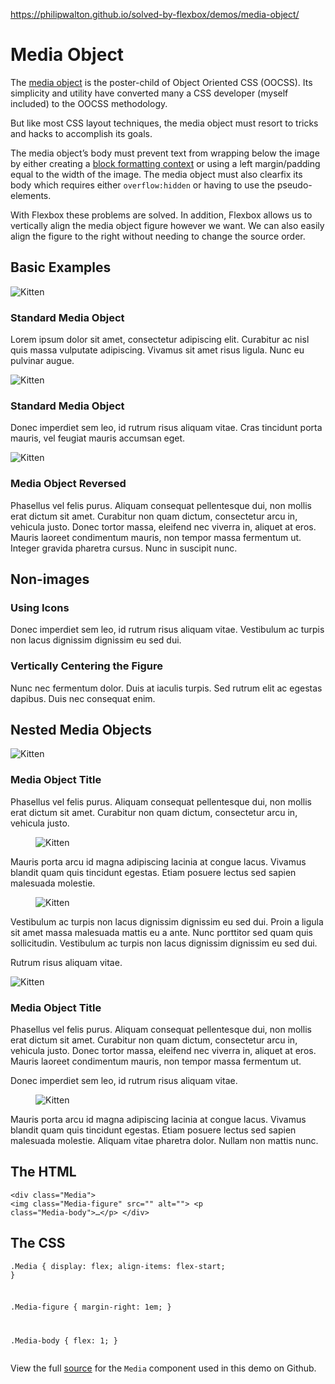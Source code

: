 <a href="https://philipwalton.github.io/solved-by-flexbox/demos/media-object/">https://philipwalton.github.io/solved-by-flexbox/demos/media-object/</a><div id="articleHeader"><h1>Media Object</h1></div><p>The <a href="http://www.stubbornella.org/content/2010/06/25/the-media-object-saves-hundreds-of-lines-of-code" target="_blank">media object</a> is the poster-child of Object Oriented CSS (OOCSS). Its simplicity and utility have converted many a CSS developer (myself included) to the OOCSS methodology.</p><p>But like most CSS layout techniques, the media object must resort to tricks and hacks to accomplish its goals.</p><p>The media object’s body must prevent text from wrapping below the image by either creating a <a href="http://www.stubbornella.org/content/2013/07/31/re-visiting-the-secret-power-of-block-fomatting-context/" target="_blank">block formatting context</a> or using a left margin/padding equal to the width of the image. The media object must also clearfix its body which requires either <code>overflow:hidden</code> or having to use the pseudo-elements.</p><p>With Flexbox these problems are solved. In addition, Flexbox allows us to vertically align the media object figure however we want. We can also easily align the figure to the right without needing to change the source order.</p><h2>Basic Examples</h2><div><div><div><div><img src="/solved-by-flexbox/images/kitten.jpg" alt="Kitten" /><div><h3>Standard Media Object</h3><p>Lorem ipsum dolor sit amet, consectetur adipiscing elit. Curabitur ac nisl quis massa vulputate adipiscing. Vivamus sit amet risus ligula. Nunc eu pulvinar augue.</p></div><div><div><img src="/solved-by-flexbox/images/kitten.jpg" alt="Kitten" /><div><h3>Standard Media Object</h3><p>Donec imperdiet sem leo, id rutrum risus aliquam vitae. Cras tincidunt porta mauris, vel feugiat mauris accumsan eget.</p></div><div><div><div><img src="/solved-by-flexbox/images/kitten.jpg" alt="Kitten" /><div><h3>Media Object Reversed</h3><p>Phasellus vel felis purus. Aliquam consequat pellentesque dui, non mollis erat dictum sit amet. Curabitur non quam dictum, consectetur arcu in, vehicula justo. Donec tortor massa, eleifend nec viverra in, aliquet at eros. Mauris laoreet condimentum mauris, non tempor massa fermentum ut. Integer gravida pharetra cursus. Nunc in suscipit nunc.</p></div><h2>Non-images</h2><div><div><div><div><div><h3>Using Icons</h3><p>Donec imperdiet sem leo, id rutrum risus aliquam vitae. Vestibulum ac turpis non lacus dignissim dignissim eu sed dui.</p></div><div><div><div><div><h3>Vertically Centering the Figure</h3><p>Nunc nec fermentum dolor. Duis at iaculis turpis. Sed rutrum elit ac egestas dapibus. Duis nec consequat enim.</p></div><h2>Nested Media Objects</h2><div><div><div><div><img src="/solved-by-flexbox/images/kitten.jpg" alt="Kitten" /><div><h3>Media Object Title</h3><p>Phasellus vel felis purus. Aliquam consequat pellentesque dui, non mollis erat dictum sit amet. Curabitur non quam dictum, consectetur arcu in, vehicula justo.</p><div><div><figure><img src="/solved-by-flexbox/images/kitten.jpg" alt="Kitten" /></figure><p>Mauris porta arcu id magna adipiscing lacinia at congue lacus. Vivamus blandit quam quis tincidunt egestas. Etiam posuere lectus sed sapien malesuada molestie.</p></div><div><div><figure><img src="/solved-by-flexbox/images/kitten.jpg" alt="Kitten" /></figure><div><p>Vestibulum ac turpis non lacus dignissim dignissim eu sed dui. Proin a ligula sit amet massa malesuada mattis eu a ante. Nunc porttitor sed quam quis sollicitudin. Vestibulum ac turpis non lacus dignissim dignissim eu sed dui.</p><div><p>Rutrum risus aliquam vitae.</p></div><div><div><div><img src="/solved-by-flexbox/images/kitten.jpg" alt="Kitten" /><div><h3>Media Object Title</h3><p>Phasellus vel felis purus. Aliquam consequat pellentesque dui, non mollis erat dictum sit amet. Curabitur non quam dictum, consectetur arcu in, vehicula justo. Donec tortor massa, eleifend nec viverra in, aliquet at eros. Mauris laoreet condimentum mauris, non tempor massa fermentum ut.</p><div><p>Donec imperdiet sem leo, id rutrum risus aliquam vitae.</p></div><div><div><figure><img src="/solved-by-flexbox/images/kitten.jpg" alt="Kitten" /></figure><p>Mauris porta arcu id magna adipiscing lacinia at congue lacus. Vivamus blandit quam quis tincidunt egestas. Etiam posuere lectus sed sapien malesuada molestie. Aliquam vitae pharetra dolor. Nullam non mattis nunc.</p></div><h2>The HTML</h2><pre><code>&lt;div class="Media"&gt;
  &lt;img class="Media-figure" src="" alt=""&gt;
  &lt;p class="Media-body"&gt;…&lt;/p&gt;
&lt;/div&gt;
</code></pre><h2>The CSS</h2><pre><code>.Media {
  display: flex;
  align-items: flex-start;
}

.Media-figure {
  margin-right: 1em;
}

.Media-body {
  flex: 1;
}
</code></pre><p>View the full <a href="https://github.com/philipwalton/solved-by-flexbox/blob/master/assets/css/components/media.css" target="_blank">source</a> for the <code>Media</code> component used in this demo on Github.</p>
